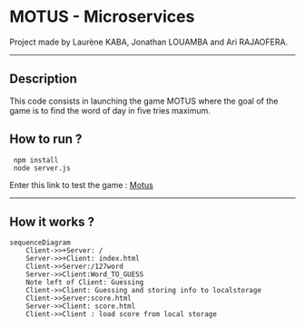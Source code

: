 # MOTUS - Microservices 
Project made by Laurène KABA, Jonathan LOUAMBA and Ari RAJAOFERA.

---

## Description
This code consists in launching the game MOTUS where the goal of the game is to find the word of day in five tries maximum.

## How to run ?
```
 npm install
 node server.js
```
Enter this link to test the game : [Motus](http://localhost:3000)

---

## How it works ?

```mermaid
sequenceDiagram
    Client->>+Server: /
    Server->>+Client: index.html
    Client->>Server:/127word
    Server->>Client:Word_TO_GUESS
    Note left of Client: Guessing
    Client->>Client: Guessing and storing info to localstorage
    Client->>Server:score.html
    Server->>Client: score.html
    Client->>Client : load score from local storage
```

